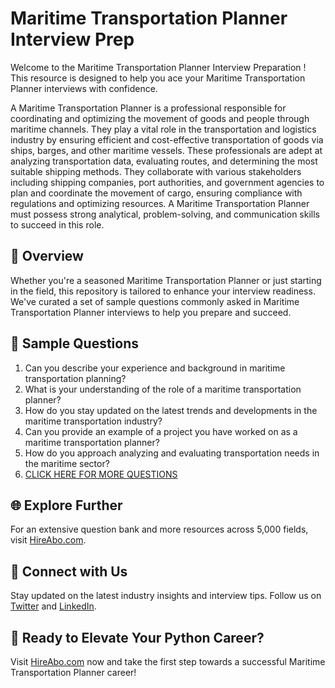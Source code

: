# Maritime Transportation Planner Interview Prep

Welcome to the Maritime Transportation Planner Interview Preparation ! This resource is designed to help you ace your Maritime Transportation Planner interviews with confidence.

A Maritime Transportation Planner is a professional responsible for coordinating and optimizing the movement of goods and people through maritime channels. They play a vital role in the transportation and logistics industry by ensuring efficient and cost-effective transportation of goods via ships, barges, and other maritime vessels. These professionals are adept at analyzing transportation data, evaluating routes, and determining the most suitable shipping methods. They collaborate with various stakeholders including shipping companies, port authorities, and government agencies to plan and coordinate the movement of cargo, ensuring compliance with regulations and optimizing resources. A Maritime Transportation Planner must possess strong analytical, problem-solving, and communication skills to succeed in this role.

## 🚀 Overview

Whether you're a seasoned Maritime Transportation Planner or just starting in the field, this repository is tailored to enhance your interview readiness. We've curated a set of sample questions commonly asked in Maritime Transportation Planner interviews to help you prepare and succeed.

## 📝 Sample Questions

1. Can you describe your experience and background in maritime transportation planning?
2. What is your understanding of the role of a maritime transportation planner?
3. How do you stay updated on the latest trends and developments in the maritime transportation industry?
4. Can you provide an example of a project you have worked on as a maritime transportation planner?
5. How do you approach analyzing and evaluating transportation needs in the maritime sector?
6. [CLICK HERE FOR MORE QUESTIONS](https://hireabo.com/job/23_2_15/Maritime%20Transportation%20Planner)

## 🌐 Explore Further

For an extensive question bank and more resources across 5,000 fields, visit [HireAbo.com](https://www.hireabo.com).

## 📱 Connect with Us

Stay updated on the latest industry insights and interview tips. Follow us on [Twitter](https://twitter.com/hireabo) and [LinkedIn](https://www.linkedin.com/in/hire-abo-3609972a8/).

## 🚀 Ready to Elevate Your Python Career?

Visit [HireAbo.com](https://www.hireabo.com) now and take the first step towards a successful Maritime Transportation Planner career!